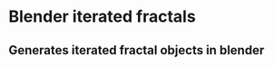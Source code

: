 Blender iterated fractals
=========================

## Generates iterated fractal objects in blender
